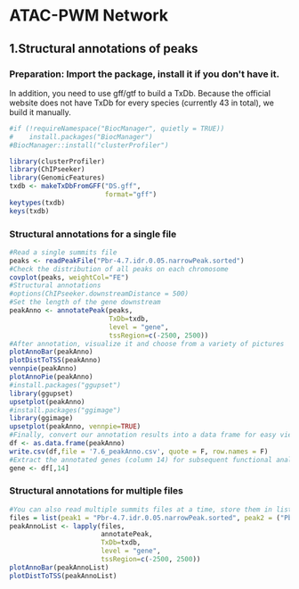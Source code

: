 # ATAC-PWM Network
## 1.Structural annotations of peaks
### Preparation: Import the package, install it if you don't have it.  
In addition, you need to use gff/gtf to build a TxDb. Because the official website does not have TxDb for every species (currently 43 in total), we build it manually.
```R
#if (!requireNamespace("BiocManager", quietly = TRUE))
#    install.packages("BiocManager")
#BiocManager::install("clusterProfiler")

library(clusterProfiler)
library(ChIPseeker)
library(GenomicFeatures)
txdb <- makeTxDbFromGFF("DS.gff",
                        format="gff")
keytypes(txdb)
keys(txdb)
```
### Structural annotations for a single file
```R
#Read a single summits file
peaks <- readPeakFile("Pbr-4.7.idr.0.05.narrowPeak.sorted")
#Check the distribution of all peaks on each chromosome
covplot(peaks, weightCol="FE")
#Structural annotations
#options(ChIPseeker.downstreamDistance = 500)
#Set the length of the gene downstream
peakAnno <- annotatePeak(peaks,
                         TxDb=txdb,
                         level = "gene",
                         tssRegion=c(-2500, 2500))
#After annotation, visualize it and choose from a variety of pictures
plotAnnoBar(peakAnno)
plotDistToTSS(peakAnno)
vennpie(peakAnno)
plotAnnoPie(peakAnno)
#install.packages("ggupset")
library(ggupset)
upsetplot(peakAnno)
#install.packages("ggimage")
library(ggimage)
upsetplot(peakAnno, vennpie=TRUE)
#Finally, convert our annotation results into a data frame for easy viewing
df <- as.data.frame(peakAnno)
write.csv(df,file = '7.6_peakAnno.csv', quote = F, row.names = F)
#Extract the annotated genes (column 14) for subsequent functional analysis
gene <- df[,14]
```
### Structural annotations for multiple files
```R
#You can also read multiple summits files at a time, store them in list, and then annotate them using lapply
files = list(peak1 = "Pbr-4.7.idr.0.05.narrowPeak.sorted", peak2 = ("Pbr-7.6.idr.0.05.narrowPeak.sorted"))
peakAnnoList <- lapply(files, 
                       annotatePeak,
                       TxDb=txdb,
                       level = "gene",
                       tssRegion=c(-2500, 2500))
plotAnnoBar(peakAnnoList)
plotDistToTSS(peakAnnoList)
```
